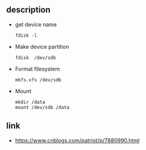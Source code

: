 ## description

- get device name

  ```
  fdisk -l
  ```

- Make device partition

  ```
  fdisk  /dev/sdb
  ```

- Format filesystem

  ```
  mkfs.xfs /dev/sdb
  ```

- Mount

  ```
  mkdir /data
  mount /dev/sdb /data
  ```

## link

- https://www.cnblogs.com/patriot/p/7880990.html

